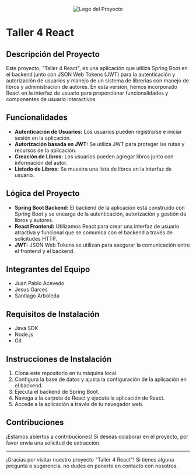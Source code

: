 <p align="center">
  <img src="https://www.icesi.edu.co/consejo-estudiantil/images/2021/09/09/logo-icesi-blanco.png" alt="Logo del Proyecto">
</p>

# Taller 4 React

## Descripción del Proyecto

Este proyecto, "Taller 4 React", es una aplicación que utiliza Spring Boot en el backend junto con JSON Web Tokens (JWT) para la autenticación y autorización de usuarios y manejo de un sistema de librerias con manejo de libros y administracion de autores. En esta versión, hemos incorporado React en la interfaz de usuario para proporcionar funcionalidades y componentes de usuario interactivos.

## Funcionalidades

- **Autenticación de Usuarios:** Los usuarios pueden registrarse e iniciar sesión en la aplicación.
- **Autorización basada en JWT:** Se utiliza JWT para proteger las rutas y recursos de la aplicación.
- **Creación de Libros:** Los usuarios pueden agregar libros junto con información del autor.
- **Listado de Libros:** Se muestra una lista de libros en la interfaz de usuario.

## Lógica del Proyecto

- **Spring Boot Backend:** El backend de la aplicación está construido con Spring Boot y se encarga de la autenticación, autorización y gestión de libros y autores.
- **React Frontend:** Utilizamos React para crear una interfaz de usuario atractiva y funcional que se comunica con el backend a través de solicitudes HTTP.
- **JWT:** JSON Web Tokens se utilizan para asegurar la comunicación entre el frontend y el backend.

## Integrantes del Equipo

- Juan Pablo Acevedo
- Jesus Garces
- Santiago Arboleda

## Requisitos de Instalación

- Java SDK
- Node.js
- Git

## Instrucciones de Instalación

1. Clona este repositorio en tu máquina local.
2. Configura la base de datos y ajusta la configuración de la aplicación en el backend.
3. Ejecuta el backend de Spring Boot.
4. Navega a la carpeta de React y ejecuta la aplicación de React.
5. Accede a la aplicación a través de tu navegador web.

## Contribuciones

¡Estamos abiertos a contribuciones! Si deseas colaborar en el proyecto, por favor envía una solicitud de extracción.

---

¡Gracias por visitar nuestro proyecto "Taller 4 React"! Si tienes alguna pregunta o sugerencia, no dudes en ponerte en contacto con nosotros.
